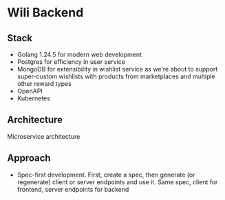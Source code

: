 # Wili Backend

## Stack

- Golang 1.24.5 for modern web development
- Postgres for efficiency in user service
- MongoDB for extensibility in wishlist service as we're about to support super-custom wishlists with products from marketplaces and multiple other reward types
- OpenAPI
- Kubernetes

## Architecture

Microservice architecture

## Approach

- Spec-first development. First, create a spec, then generate (or regenerate) client or server endpoints and use it. Same spec, client for frontend, server endpoints for backend
